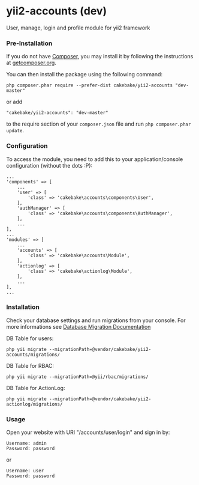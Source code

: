 yii2-accounts (dev)
============

User, manage, login and profile module for yii2 framework

### Pre-Installation

If you do not have [Composer](http://getcomposer.org/), you may install it by following the instructions
at [getcomposer.org](http://getcomposer.org/doc/00-intro.md#installation-nix).

You can then install the package using the following command:
~~~
php composer.phar require --prefer-dist cakebake/yii2-accounts "dev-master"
~~~

or add
~~~
"cakebake/yii2-accounts": "dev-master"
~~~
to the require section of your ```composer.json``` file and run ```php composer.phar update```.

### Configuration

To access the module, you need to add this to your application/console configuration (without the dots :P):

    ...
    'components' => [
        ...
        'user' => [
            'class' => 'cakebake\accounts\components\User',
        ],
        'authManager' => [
            'class' => 'cakebake\accounts\components\AuthManager',
        ],
        ...
    ],
    ...
    'modules' => [
        ...
        'accounts' => [
            'class' => 'cakebake\accounts\Module',
        ],
        'actionlog' => [
            'class' => 'cakebake\actionlog\Module',
        ],
        ...
    ],
    ...

### Installation

Check your database settings and run migrations from your console.
For more informations see [Database Migration Documentation](http://www.yiiframework.com/doc-2.0/guide-console-migrate.html#applying-migrations)

DB Table for users:

```php yii migrate --migrationPath=@vendor/cakebake/yii2-accounts/migrations/```

DB Table for RBAC:

```php yii migrate --migrationPath=@yii/rbac/migrations/```

DB Table for ActionLog:

```php yii migrate --migrationPath=@vendor/cakebake/yii2-actionlog/migrations/```

### Usage

Open your website with URI "/accounts/user/login" and sign in by:
~~~
Username: admin
Password: password
~~~
or
~~~
Username: user
Password: password
~~~